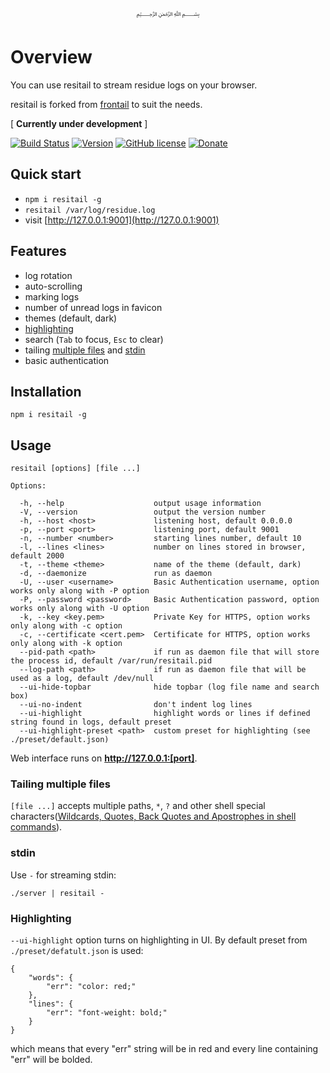 <p align="center">
  ﷽
</p>

# Overview
You can use resitail to stream residue logs on your browser.

resitail is forked from [frontail](https://github.com/mthenw/frontail) to suit the needs.

[ **Currently under development** ]

[![Build Status](https://img.shields.io/travis/muflihun/resitail.svg?style=flat)](https://travis-ci.org/muflihun/resitail)
[![Version](https://img.shields.io/npm/v/resitail.svg)](https://www.npmjs.com/package/resitail)
[![GitHub license](https://img.shields.io/badge/License-Apache%202.0-blue.svg)](https://github.com/muflihun/resitail/blob/master/LICENSE)
[![Donate](https://img.shields.io/badge/Donate-PayPal-green.svg)](https://www.paypal.me/MuflihunDotCom/25)

## Quick start

- `npm i resitail -g`
- `resitail /var/log/residue.log`
- visit [http://127.0.0.1:9001](http://127.0.0.1:9001)

## Features

* log rotation
* auto-scrolling
* marking logs
* number of unread logs in favicon
* themes (default, dark)
* [highlighting](#highlighting)
* search (```Tab``` to focus, ```Esc``` to clear)
* tailing [multiple files](#tailing-multiple-files) and [stdin](#stdin)
* basic authentication

## Installation

    npm i resitail -g
    
## Usage

    resitail [options] [file ...]

    Options:

      -h, --help                    output usage information
      -V, --version                 output the version number
      -h, --host <host>             listening host, default 0.0.0.0
      -p, --port <port>             listening port, default 9001
      -n, --number <number>         starting lines number, default 10
      -l, --lines <lines>           number on lines stored in browser, default 2000
      -t, --theme <theme>           name of the theme (default, dark)
      -d, --daemonize               run as daemon
      -U, --user <username>         Basic Authentication username, option works only along with -P option
      -P, --password <password>     Basic Authentication password, option works only along with -U option
      -k, --key <key.pem>           Private Key for HTTPS, option works only along with -c option
      -c, --certificate <cert.pem>  Certificate for HTTPS, option works only along with -k option
      --pid-path <path>             if run as daemon file that will store the process id, default /var/run/resitail.pid
      --log-path <path>             if run as daemon file that will be used as a log, default /dev/null
      --ui-hide-topbar              hide topbar (log file name and search box)
      --ui-no-indent                don't indent log lines
      --ui-highlight                highlight words or lines if defined string found in logs, default preset
      --ui-highlight-preset <path>  custom preset for highlighting (see ./preset/default.json)

Web interface runs on **http://127.0.0.1:[port]**.

### Tailing multiple files

`[file ...]` accepts multiple paths, `*`, `?` and other shell special characters([Wildcards, Quotes, Back Quotes and Apostrophes in shell commands](http://www.codecoffee.com/tipsforlinux/articles/26-1.html)).

### stdin

Use `-` for streaming stdin:

    ./server | resitail -

### Highlighting

```--ui-highlight``` option turns on highlighting in UI. By default preset from ```./preset/defatult.json``` is used:

```
{
    "words": {
        "err": "color: red;"
    },
    "lines": {
        "err": "font-weight: bold;"
    }
}
```

which means that every "err" string will be in red and every line containing "err" will be bolded.

